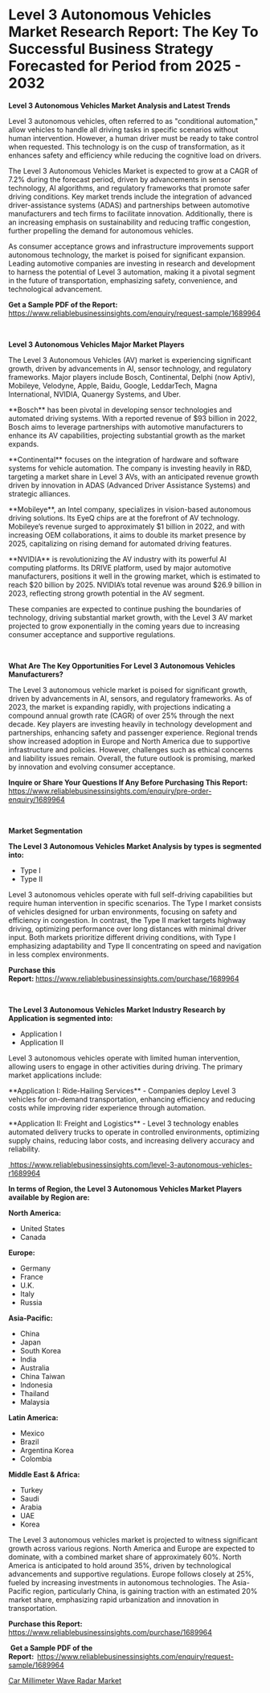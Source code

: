 <p><h1>Level 3 Autonomous Vehicles Market Research Report: The Key To Successful Business Strategy Forecasted for Period from 2025 - 2032</h1></p><p><strong>Level 3 Autonomous Vehicles Market Analysis and Latest Trends</strong></p>
<p><p>Level 3 autonomous vehicles, often referred to as "conditional automation," allow vehicles to handle all driving tasks in specific scenarios without human intervention. However, a human driver must be ready to take control when requested. This technology is on the cusp of transformation, as it enhances safety and efficiency while reducing the cognitive load on drivers.</p><p>The Level 3 Autonomous Vehicles Market is expected to grow at a CAGR of 7.2% during the forecast period, driven by advancements in sensor technology, AI algorithms, and regulatory frameworks that promote safer driving conditions. Key market trends include the integration of advanced driver-assistance systems (ADAS) and partnerships between automotive manufacturers and tech firms to facilitate innovation. Additionally, there is an increasing emphasis on sustainability and reducing traffic congestion, further propelling the demand for autonomous vehicles.</p><p>As consumer acceptance grows and infrastructure improvements support autonomous technology, the market is poised for significant expansion. Leading automotive companies are investing in research and development to harness the potential of Level 3 automation, making it a pivotal segment in the future of transportation, emphasizing safety, convenience, and technological advancement.</p></p>
<p><strong>Get a Sample PDF of the Report:&nbsp;</strong> <a href="https://www.reliablebusinessinsights.com/enquiry/request-sample/1689964?utm_campaign=3356&utm_medium=2&utm_source=Github&utm_content=ia&utm_term=26032025&utm_id=level-3-autonomous-vehicles">https://www.reliablebusinessinsights.com/enquiry/request-sample/1689964</a></p>
<p>&nbsp;</p>
<p><strong>Level 3 Autonomous Vehicles Major Market Players</strong></p>
<p><p>The Level 3 Autonomous Vehicles (AV) market is experiencing significant growth, driven by advancements in AI, sensor technology, and regulatory frameworks. Major players include Bosch, Continental, Delphi (now Aptiv), Mobileye, Velodyne, Apple, Baidu, Google, LeddarTech, Magna International, NVIDIA, Quanergy Systems, and Uber.</p><p>**Bosch** has been pivotal in developing sensor technologies and automated driving systems. With a reported revenue of $93 billion in 2022, Bosch aims to leverage partnerships with automotive manufacturers to enhance its AV capabilities, projecting substantial growth as the market expands.</p><p>**Continental** focuses on the integration of hardware and software systems for vehicle automation. The company is investing heavily in R&D, targeting a market share in Level 3 AVs, with an anticipated revenue growth driven by innovation in ADAS (Advanced Driver Assistance Systems) and strategic alliances.</p><p>**Mobileye**, an Intel company, specializes in vision-based autonomous driving solutions. Its EyeQ chips are at the forefront of AV technology. Mobileye’s revenue surged to approximately $1 billion in 2022, and with increasing OEM collaborations, it aims to double its market presence by 2025, capitalizing on rising demand for automated driving features.</p><p>**NVIDIA** is revolutionizing the AV industry with its powerful AI computing platforms. Its DRIVE platform, used by major automotive manufacturers, positions it well in the growing market, which is estimated to reach $20 billion by 2025. NVIDIA’s total revenue was around $26.9 billion in 2023, reflecting strong growth potential in the AV segment.</p><p>These companies are expected to continue pushing the boundaries of technology, driving substantial market growth, with the Level 3 AV market projected to grow exponentially in the coming years due to increasing consumer acceptance and supportive regulations.</p></p>
<p>&nbsp;</p>
<p><strong>What Are The Key Opportunities For Level 3 Autonomous Vehicles Manufacturers?</strong></p>
<p><p>The Level 3 autonomous vehicle market is poised for significant growth, driven by advancements in AI, sensors, and regulatory frameworks. As of 2023, the market is expanding rapidly, with projections indicating a compound annual growth rate (CAGR) of over 25% through the next decade. Key players are investing heavily in technology development and partnerships, enhancing safety and passenger experience. Regional trends show increased adoption in Europe and North America due to supportive infrastructure and policies. However, challenges such as ethical concerns and liability issues remain. Overall, the future outlook is promising, marked by innovation and evolving consumer acceptance.</p></p>
<p><strong>Inquire or Share Your Questions If Any Before Purchasing This Report:</strong> <a href="https://www.reliablebusinessinsights.com/enquiry/pre-order-enquiry/1689964?utm_campaign=3356&utm_medium=2&utm_source=Github&utm_content=ia&utm_term=26032025&utm_id=level-3-autonomous-vehicles">https://www.reliablebusinessinsights.com/enquiry/pre-order-enquiry/1689964</a></p>
<p>&nbsp;</p>
<p><strong>Market Segmentation</strong></p>
<p><strong>The Level 3 Autonomous Vehicles Market Analysis by types is segmented into:</strong></p>
<p><ul><li>Type I</li><li>Type II</li></ul></p>
<p><p>Level 3 autonomous vehicles operate with full self-driving capabilities but require human intervention in specific scenarios. The Type I market consists of vehicles designed for urban environments, focusing on safety and efficiency in congestion. In contrast, the Type II market targets highway driving, optimizing performance over long distances with minimal driver input. Both markets prioritize different driving conditions, with Type I emphasizing adaptability and Type II concentrating on speed and navigation in less complex environments.</p></p>
<p><strong>Purchase this Report:&nbsp;</strong><a href="https://www.reliablebusinessinsights.com/purchase/1689964?utm_campaign=3356&utm_medium=2&utm_source=Github&utm_content=ia&utm_term=26032025&utm_id=level-3-autonomous-vehicles">https://www.reliablebusinessinsights.com/purchase/1689964</a></p>
<p>&nbsp;</p>
<p><strong>The Level 3 Autonomous Vehicles Market Industry Research by Application is segmented into:</strong></p>
<p><ul><li>Application I</li><li>Application II</li></ul></p>
<p><p>Level 3 autonomous vehicles operate with limited human intervention, allowing users to engage in other activities during driving. The primary market applications include:</p><p>**Application I: Ride-Hailing Services** - Companies deploy Level 3 vehicles for on-demand transportation, enhancing efficiency and reducing costs while improving rider experience through automation.</p><p>**Application II: Freight and Logistics** - Level 3 technology enables automated delivery trucks to operate in controlled environments, optimizing supply chains, reducing labor costs, and increasing delivery accuracy and reliability.</p></p>
<p><a href="https://www.reliablebusinessinsights.com/level-3-autonomous-vehicles-r1689964?utm_campaign=3356&utm_medium=2&utm_source=Github&utm_content=ia&utm_term=26032025&utm_id=level-3-autonomous-vehicles">&nbsp;https://www.reliablebusinessinsights.com/level-3-autonomous-vehicles-r1689964</a></p>
<p><strong>In terms of Region, the Level 3 Autonomous Vehicles Market Players available by Region are:</strong></p>
<p>
    <p> <strong> North America: </strong>
        <ul>
            <li>United States</li>
            <li>Canada</li>
        </ul>
        </p> 
    <p> <strong> Europe: </strong>
        <ul>
            <li>Germany</li>
            <li>France</li>
            <li>U.K.</li>
            <li>Italy</li>
            <li>Russia</li>
        </ul>
        </p> 
    <p> <strong> Asia-Pacific: </strong>
        <ul>
            <li>China</li>
            <li>Japan</li>
            <li>South Korea</li>
            <li>India</li>
            <li>Australia</li>
            <li>China Taiwan</li>
            <li>Indonesia</li>
            <li>Thailand</li>
            <li>Malaysia</li>
        </ul>
        </p> 
    <p> <strong> Latin America: </strong>
        <ul>
            <li>Mexico</li>
            <li>Brazil</li>
            <li>Argentina Korea</li>
            <li>Colombia</li>
        </ul>
        </p> 
    <p> <strong> Middle East & Africa: </strong>
        <ul>
            <li>Turkey</li>
            <li>Saudi</li>
            <li>Arabia</li>
            <li>UAE</li>
            <li>Korea</li>
        </ul>
    </p>
    </p>
<p><p>The Level 3 autonomous vehicles market is projected to witness significant growth across various regions. North America and Europe are expected to dominate, with a combined market share of approximately 60%. North America is anticipated to hold around 35%, driven by technological advancements and supportive regulations. Europe follows closely at 25%, fueled by increasing investments in autonomous technologies. The Asia-Pacific region, particularly China, is gaining traction with an estimated 20% market share, emphasizing rapid urbanization and innovation in transportation.</p></p>
<p><strong>Purchase this Report: </strong><a href="https://www.reliablebusinessinsights.com/purchase/1689964?utm_campaign=3356&utm_medium=2&utm_source=Github&utm_content=ia&utm_term=26032025&utm_id=level-3-autonomous-vehicles">https://www.reliablebusinessinsights.com/purchase/1689964</a></p>
<p>&nbsp;<strong>Get a Sample PDF of the Report:&nbsp;&nbsp;</strong><a href="https://www.reliablebusinessinsights.com/enquiry/request-sample/1689964?utm_campaign=3356&utm_medium=2&utm_source=Github&utm_content=ia&utm_term=26032025&utm_id=level-3-autonomous-vehicles">https://www.reliablebusinessinsights.com/enquiry/request-sample/1689964</a></p>
<p><strong></strong></p>
<p><p><a href="https://github.com/tanckfelli84/Market-Research-Report-List-1/blob/main/car-millimeter-wave-radar-market.md?utm_campaign=3356&utm_medium=2&utm_source=Github&utm_content=ia&utm_term=26032025&utm_id=level-3-autonomous-vehicles">Car Millimeter Wave Radar Market</a></p></p>